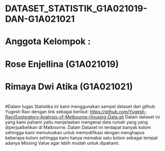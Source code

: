 # DATASET_STATISTIK_G1A021019-DAN-G1A021021
# Anggota Kelompok :
# Rose Enjellina (G1A021019)
# Rimaya Dwi Atika (G1A021021)
# 
#Dalam tugas Statistika ini kami menggunakan sampel dataset dari github Yugesh Ravi dengan link sebagai berikut: https://github.com/Yugesh-Ravi/Exploratory-Analysis-of-Melbourne-Housing-Data.git
Dalam dataset ini yang kami pahami yaitu menjelaskan mengenai data rumah yang yang diperjualbelikan di Malbourne. Dalam Dataset ini terdapat banyak kolom sehingga kami memutuskan untuk memodifikasi dengan menghapus beberapa kolom sehingga kami hanya memakai satu kolom sebagai tempat adanya Missing Value agar lebih mudah untuk dipahami.
